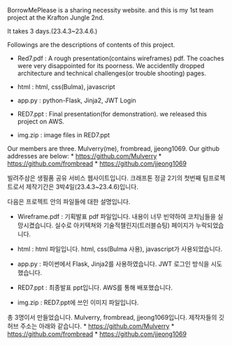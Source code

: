 BorrowMePlease is a sharing necessity website.
and this is my 1st team project at the Krafton Jungle 2nd.

It takes 3 days.(23.4.3~23.4.6.)

Followings are the descriptions of contents of this project.

- Red7.pdf : A rough presentation(contains wireframes) pdf. The coaches were very disappointed for its poorness. We accidentlly dropped architecture and technical challenges(or trouble shooting) pages. 

- html : html, css(Bulma), javascript
- app.py : python-Flask, Jinja2, JWT Login

- RED7.ppt : Final presentation(for demonstration). we released this project on AWS.
- img.zip : image files in RED7.ppt

Our members are three. Mulverry(me), frombread, jjeong1069.
Our github addresses are below:
	* https://github.com/Mulverry
	* https://github.com/frombread
	* https://github.com/jjeong1069


빌려주삼은 생필품 공유 서비스 웹사이트입니다.
크래프톤 정글 2기의 첫번째 팀프로젝트로서 제작기간은 3박4일(23.4.3~23.4.6)입니다.

다음은 프로젝트 안의 파일들에 대한 설명입니다.
- Wireframe.pdf : 기획발표 pdf 파일입니다. 내용이 너무 빈약하여 코치님들을 실망시켰습니다. 실수로 아키텍쳐와 기술적챌린지(트러블슈팅) 페이지가 누락되었습니다.

- html : html 파일입니다. html, css(Bulma 사용), javascript가 사용되었습니다.
- app.py : 파이썬에서 Flask, Jinja2를 사용하였습니다. JWT 로그인 방식을 시도했습니다.

- RED7.ppt : 최종발표 ppt입니다. AWS를 통해 배포했습니다.
- img.zip : RED7.ppt에 쓰인 이미지 파일입니다.

총 3명이서 만들었습니다. Mulverry, frombread, jjeong1069입니다.
제작자들의 깃허브 주소는 아래와 같습니다.
	* https://github.com/Mulverry
	* https://github.com/frombread
	* https://github.com/jjeong1069